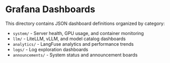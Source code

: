# Grafana Dashboards

This directory contains JSON dashboard definitions organized by category:

- `system/` - Server health, GPU usage, and container monitoring
- `llm/` - LiteLLM, vLLM, and model catalog dashboards
- `analytics/` - LangFuse analytics and performance trends
- `logs/` - Log exploration dashboards
- `announcements/` - System status and announcement boards
